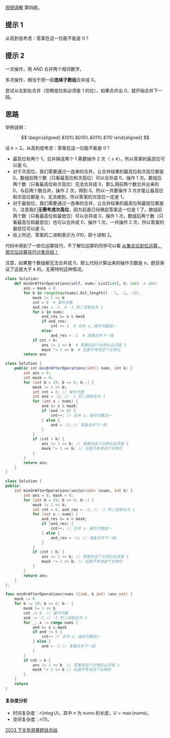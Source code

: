 [视频讲解](https://www.bilibili.com/video/BV1we411J7Y8/) 第四题。

## 提示 1

从高到低考虑：答案在这一位能不能是 $0$？

## 提示 2

一次操作，用 AND 合并两个相邻数字。

多次操作，相当于把一段**连续子数组**合并成 $0$。

尝试从左到右合并（忽略低位和必须是 $1$ 的位），如果合并出 $0$，就开始合并下一段。

## 思路

举例说明：

$$
\begin{aligned}
&101\\
&010\\
&011\\
&110
\end{aligned}
$$

设 $k=2$。从高到低考虑：答案在这一位能不能是 $0$？

- 最高位有两个 $1$，合并掉这两个 $1$ 需要操作 $2$ 次（$\le k$），所以答案的最高位可以是 $0$。
- 对于次高位，我们需要通过一连串的合并，让合并结果的最高位和次高位都是 $0$。数组前两个数（只看最高位和次高位）可以合并成 $0$，操作 $1$ 次。数组后两个数（只看最高位和次高位）无法合并成 $0$，那么用前两个数合并出来的 $0$，与后两个数合并，操作 $2$ 次，得到 $0$。所以一共要操作 $3$ 次才能让最高位和次高位都是 $0$，无法做到，所以答案的次高位一定是 $1$。
- 对于最低位，我们需要通过一连串的合并，让合并结果的最高位和最低位都是 $0$。注意我们**无需考虑次高位**，因为前面已经确定答案这一位是 $1$ 了。数组前两个数（只看最高位和最低位）可以合并成 $0$，操作 $1$ 次。数组后两个数（只看最高位和最低位）也可以合并成 $0$，操作 $1$ 次。一共操作 $2$ 次，所以答案的最低位可以是 $0$。
- 综上所述，答案的二进制表示为 $010$，即十进制 $2$。

代码中用到了一些位运算技巧，不了解位运算的同学可以看 [从集合论到位运算，常见位运算技巧分类总结！](https://leetcode.cn/circle/discuss/CaOJ45/)

注意，如果整个数组都无法合并成 $0$，那么代码计算出来的操作次数是 $n$，题目保证了这是大于 $k$ 的，无需特判这种情况。

```py [sol-Python3]
class Solution:
    def minOrAfterOperations(self, nums: List[int], k: int) -> int:
        ans = mask = 0
        for b in range(max(nums).bit_length() - 1, -1, -1):
            mask |= 1 << b
            cnt = 0  # 操作次数
            and_res = -1  # -1 的二进制全为 1
            for x in nums:
                and_res &= x & mask
                if and_res:
                    cnt += 1  # 合并 x，操作次数加一
                else:
                    and_res = -1  # 准备合并下一段
            if cnt > k:
                ans |= 1 << b  # 答案的这个比特位必须是 1
                mask ^= 1 << b  # 后面不考虑这个比特位
        return ans
```

```java [sol-Java]
class Solution {
    public int minOrAfterOperations(int[] nums, int k) {
        int ans = 0;
        int mask = 0;
        for (int b = 29; b >= 0; b--) {
            mask |= 1 << b;
            int cnt = 0; // 操作次数
            int and = -1; // -1 的二进制全为 1
            for (int x : nums) {
                and &= x & mask;
                if (and != 0) {
                    cnt++; // 合并 x，操作次数加一
                } else {
                    and = -1; // 准备合并下一段
                }
            }
            if (cnt > k) {
                ans |= 1 << b; // 答案的这个比特位必须是 1
                mask ^= 1 << b; // 后面不考虑这个比特位
            }
        }
        return ans;
    }
}
```

```cpp [sol-C++]
class Solution {
public:
    int minOrAfterOperations(vector<int> &nums, int k) {
        int ans = 0, mask = 0;
        for (int b = 29; b >= 0; b--) {
            mask |= 1 << b;
            int cnt = 0, and_res = -1; // -1 的二进制全为 1
            for (int x : nums) {
                and_res &= x & mask;
                if (and_res) {
                    cnt++; // 合并 x，操作次数加一
                } else {
                    and_res = -1; // 准备合并下一段
                }
            }
            if (cnt > k) {
                ans |= 1 << b; // 答案的这个比特位必须是 1
                mask ^= 1 << b; // 后面不考虑这个比特位
            }
        }
        return ans;
    }
};
```

```go [sol-Go]
func minOrAfterOperations(nums []int, k int) (ans int) {
	mask := 0
	for b := 29; b >= 0; b-- {
		mask |= 1 << b
		cnt := 0  // 操作次数
		and := -1 // -1 的二进制全为 1
		for _, x := range nums {
			and &= x & mask
			if and != 0 {
				cnt++ // 合并 x，操作次数加一
			} else {
				and = -1 // 准备合并下一段
			}
		}
		if cnt > k {
			ans |= 1 << b  // 答案的这个比特位必须是 1
			mask ^= 1 << b // 后面不考虑这个比特位
		}
	}
	return
}
```

#### 复杂度分析

- 时间复杂度：$\mathcal{O}(n\log U)$，其中 $n$ 为 $\textit{nums}$ 的长度，$U=\max(\textit{nums})$。
- 空间复杂度：$\mathcal{O}(1)$。

[2023 下半年周赛题目总结](https://leetcode.cn/circle/discuss/lUu0KB/)
